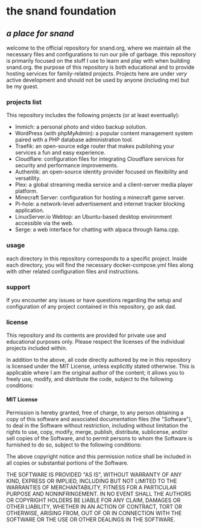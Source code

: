 # the snand foundation
*a place for snand*
---
welcome to the official repository for snand.org, where we maintain all the necessary files and configurations to run our pile of garbage. this repository is primarily focused on the stuff I use to learn and play with when building snand.org. the purpose of this repository is both educational and to provide hosting services for family-related projects. Projects here are under *very* active development and should not be used by anyone (including me) but be my guest.

### projects list
This repository includes the following projects (or at least eventually):

- Immich: a personal photo and video backup solution.
- WordPress (with phpMyAdmin): a popular content management system paired with a PHP database administration tool.
- Traefik: an open-source edge router that makes publishing your services a fun and easy experience.
- Cloudflare: configuration files for integrating Cloudflare services for security and performance improvements.
- Authentik: an open-source identity provider focused on flexibility and versatility.
- Plex: a global streaming media service and a client-server media player platform.
- Minecraft Server: configuration for hosting a minecraft game server.
- Pi-hole: a network-level advertisement and internet tracker blocking application.
- LinuxServer.io Webtop: an Ubuntu-based desktop environment accessible via the web.
- Serge: a web interface for chatting with alpaca through llama.cpp.

### usage
each directory in this repository corresponds to a specific project. Inside each directory, you will find the necessary docker-compose.yml files along with other related configuration files and instructions.

### support
If you encounter any issues or have questions regarding the setup and configuration of any project contained in this repository, go ask dad.

### license
This repository and its contents are provided for private use and educational purposes only. Please respect the licenses of the individual projects included within.

In addition to the above, all code directly authored by me in this repository is licensed under the MIT License, unless explicitly stated otherwise. This is applicable where I am the original author of the content; it allows you to freely use, modify, and distribute the code, subject to the following conditions:

#### MIT License
Permission is hereby granted, free of charge, to any person obtaining a copy of this software and associated documentation files (the "Software"), to deal in the Software without restriction, including without limitation the rights to use, copy, modify, merge, publish, distribute, sublicense, and/or sell copies of the Software, and to permit persons to whom the Software is furnished to do so, subject to the following conditions:

The above copyright notice and this permission notice shall be included in all copies or substantial portions of the Software.

THE SOFTWARE IS PROVIDED "AS IS", WITHOUT WARRANTY OF ANY KIND, EXPRESS OR IMPLIED, INCLUDING BUT NOT LIMITED TO THE WARRANTIES OF MERCHANTABILITY, FITNESS FOR A PARTICULAR PURPOSE AND NONINFRINGEMENT. IN NO EVENT SHALL THE AUTHORS OR COPYRIGHT HOLDERS BE LIABLE FOR ANY CLAIM, DAMAGES OR OTHER LIABILITY, WHETHER IN AN ACTION OF CONTRACT, TORT OR OTHERWISE, ARISING FROM, OUT OF OR IN CONNECTION WITH THE SOFTWARE OR THE USE OR OTHER DEALINGS IN THE SOFTWARE.